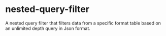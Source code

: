 # nested-query-filter
A nested query filter that filters data from a specific format table based on an unlimited depth query in Json format.
